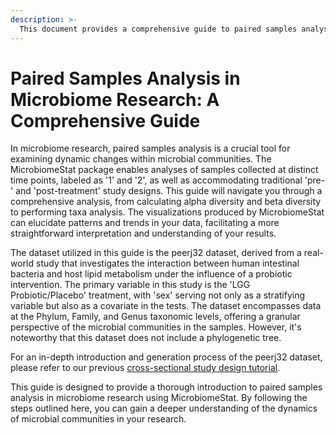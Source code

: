 ```yaml
---
description: >-
  This document provides a comprehensive guide to paired samples analysis in microbiome research using MicrobiomeStat, with a focus on alpha and beta diversity and taxa composition.
---
```


# Paired Samples Analysis in Microbiome Research: A Comprehensive Guide

In microbiome research, paired samples analysis is a crucial tool for examining dynamic changes within microbial communities. The MicrobiomeStat package enables analyses of samples collected at distinct time points, labeled as '1' and '2', as well as accommodating traditional 'pre-' and 'post-treatment' study designs. This guide will navigate you through a comprehensive analysis, from calculating alpha diversity and beta diversity to performing taxa analysis. The visualizations produced by MicrobiomeStat can elucidate patterns and trends in your data, facilitating a more straightforward interpretation and understanding of your results.

The dataset utilized in this guide is the peerj32 dataset, derived from a real-world study that investigates the interaction between human intestinal bacteria and host lipid metabolism under the influence of a probiotic intervention. The primary variable in this study is the 'LGG Probiotic/Placebo' treatment, with 'sex' serving not only as a stratifying variable but also as a covariate in the tests. The dataset encompasses data at the Phylum, Family, and Genus taxonomic levels, offering a granular perspective of the microbial communities in the samples. However, it's noteworthy that this dataset does not include a phylogenetic tree.

For an in-depth introduction and generation process of the peerj32 dataset, please refer to our previous [cross-sectional study design tutorial](../cross-sectional-study-design/cross-sectional-snapshot-alpha-diversity-analysis-with-microbiomestat.md).

This guide is designed to provide a thorough introduction to paired samples analysis in microbiome research using MicrobiomeStat. By following the steps outlined here, you can gain a deeper understanding of the dynamics of microbial communities in your research.
